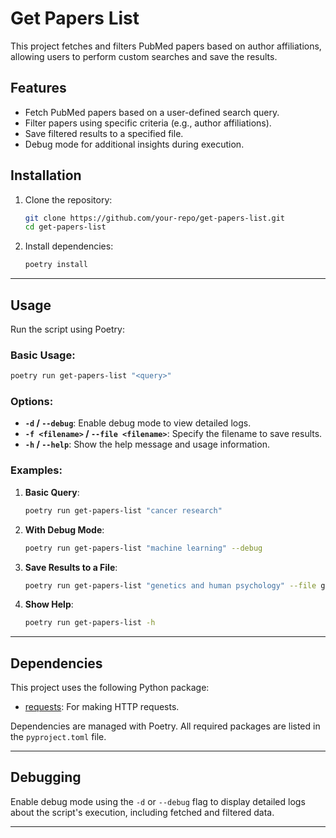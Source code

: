
# Get Papers List

This project fetches and filters PubMed papers based on author affiliations, allowing users to perform custom searches and save the results.

## Features
- Fetch PubMed papers based on a user-defined search query.
- Filter papers using specific criteria (e.g., author affiliations).
- Save filtered results to a specified file.
- Debug mode for additional insights during execution.


## Installation

1. Clone the repository:
   ```bash
   git clone https://github.com/your-repo/get-papers-list.git
   cd get-papers-list
   ```

2. Install dependencies:
   ```bash
   poetry install
   ```

---

## Usage

Run the script using Poetry:

### Basic Usage:
```bash
poetry run get-papers-list "<query>"
```

### Options:
- **`-d` / `--debug`**: Enable debug mode to view detailed logs.
- **`-f <filename>` / `--file <filename>`**: Specify the filename to save results.
- **`-h` / `--help`**: Show the help message and usage information.

### Examples:

1. **Basic Query**:
   ```bash
   poetry run get-papers-list "cancer research"
   ```

2. **With Debug Mode**:
   ```bash
   poetry run get-papers-list "machine learning" --debug
   ```

3. **Save Results to a File**:
   ```bash
   poetry run get-papers-list "genetics and human psychology" --file genetics.csv
   ```

4. **Show Help**:
    ```bash
   poetry run get-papers-list -h
   ```

---

## Dependencies

This project uses the following Python package:
- [requests](https://pypi.org/project/requests/): For making HTTP requests.

Dependencies are managed with Poetry. All required packages are listed in the `pyproject.toml` file.

---

## Debugging
Enable debug mode using the `-d` or `--debug` flag to display detailed logs about the script's execution, including fetched and filtered data.

---
